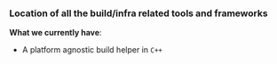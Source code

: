 ### Location of all the build/infra related tools and frameworks

__What we currently have__:

- A platform agnostic build helper in `C++`
